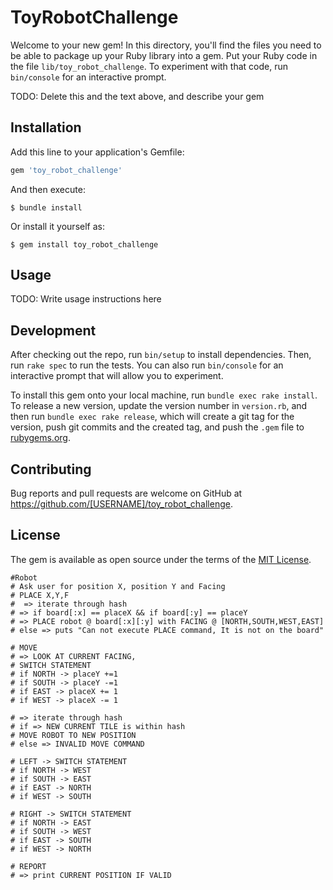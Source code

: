 # ToyRobotChallenge

Welcome to your new gem! In this directory, you'll find the files you need to be able to package up your Ruby library into a gem. Put your Ruby code in the file `lib/toy_robot_challenge`. To experiment with that code, run `bin/console` for an interactive prompt.

TODO: Delete this and the text above, and describe your gem

## Installation

Add this line to your application's Gemfile:

```ruby
gem 'toy_robot_challenge'
```

And then execute:

    $ bundle install

Or install it yourself as:

    $ gem install toy_robot_challenge

## Usage

TODO: Write usage instructions here

## Development

After checking out the repo, run `bin/setup` to install dependencies. Then, run `rake spec` to run the tests. You can also run `bin/console` for an interactive prompt that will allow you to experiment.

To install this gem onto your local machine, run `bundle exec rake install`. To release a new version, update the version number in `version.rb`, and then run `bundle exec rake release`, which will create a git tag for the version, push git commits and the created tag, and push the `.gem` file to [rubygems.org](https://rubygems.org).

## Contributing

Bug reports and pull requests are welcome on GitHub at https://github.com/[USERNAME]/toy_robot_challenge.

## License

The gem is available as open source under the terms of the [MIT License](https://opensource.org/licenses/MIT).

```plain
#Robot
# Ask user for position X, position Y and Facing
# PLACE X,Y,F
#  => iterate through hash
# => if board[:x] == placeX && if board[:y] == placeY
# => PLACE robot @ board[:x][:y] with FACING @ [NORTH,SOUTH,WEST,EAST]
# else => puts "Can not execute PLACE command, It is not on the board"

# MOVE
# => LOOK AT CURRENT FACING,
# SWITCH STATEMENT
# if NORTH -> placeY +=1
# if SOUTH -> placeY -=1
# if EAST -> placeX += 1
# if WEST -> placeX -= 1

# => iterate through hash
# if => NEW CURRENT TILE is within hash
# MOVE ROBOT TO NEW POSITION
# else => INVALID MOVE COMMAND

# LEFT -> SWITCH STATEMENT
# if NORTH -> WEST
# if SOUTH -> EAST
# if EAST -> NORTH
# if WEST -> SOUTH

# RIGHT -> SWITCH STATEMENT
# if NORTH -> EAST
# if SOUTH -> WEST
# if EAST -> SOUTH
# if WEST -> NORTH

# REPORT
# => print CURRENT POSITION IF VALID
```
